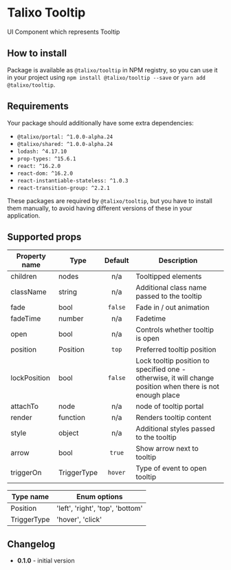 # Talixo Tooltip

UI Component which represents Tooltip

## How to install

Package is available as `@talixo/tooltip` in NPM registry, so you can use it in your project
using `npm install @talixo/tooltip --save` or `yarn add @talixo/tooltip`.

## Requirements

Your package should additionally have some extra dependencies:

- `@talixo/portal: ^1.0.0-alpha.24`
- `@talixo/shared: ^1.0.0-alpha.24`
- `lodash: ^4.17.10`
- `prop-types: ^15.6.1`
- `react: ^16.2.0`
- `react-dom: ^16.2.0`
- `react-instantiable-stateless: ^1.0.3`
- `react-transition-group: ^2.2.1`

These packages are required by `@talixo/tooltip`, but you have to install them manually,
to avoid having different versions of these in your application.

## Supported props

Property name | Type         | Default | Description
--------------|--------------|:-------:|-----------------------
children      | nodes        | n/a     | Tooltipped elements
className     | string       | n/a     | Additional class name passed to the tooltip
fade          | bool         | `false` | Fade in / out animation
fadeTime      | number       | n/a     | Fadetime
open          | bool         | n/a     | Controls whether tooltip is open
position      | Position     | `top`   | Preferred tooltip position
lockPosition  | bool         | `false` | Lock tooltip position to specified one - otherwise, it will change position when there is not enough place
attachTo      | node         | n/a     | node of tooltip portal
render        | function     | n/a     | Renders tooltip content
style         | object       | n/a     | Additional styles passed to the tooltip
arrow         | bool         | `true`  | Show arrow next to tooltip
triggerOn     | TriggerType  | `hover` | Type of event to open tooltip

Type name    | Enum options
-------------|--------------------------------------
Position     | 'left', 'right', 'top', 'bottom'
TriggerType  | 'hover', 'click'

## Changelog

- **0.1.0** - initial version
